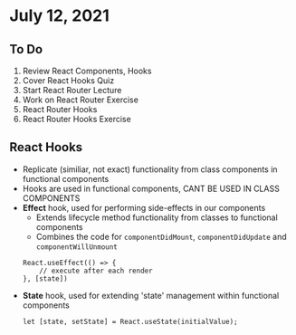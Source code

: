 # July 12, 2021

## To Do

1. Review React Components, Hooks
2. Cover React Hooks Quiz
3. Start React Router Lecture
4. Work on React Router Exercise
5. React Router Hooks
6. React Router Hooks Exercise

## React Hooks

- Replicate (similiar, not exact) functionality from class components in functional components
- Hooks are used in functional components, CANT BE USED IN CLASS COMPONENTS
- **Effect** hook, used for performing side-effects in our components
  - Extends lifecycle method functionality from classes to functional components
  - Combines the code for `componentDidMount`, `componentDidUpdate` and `componentWillUnmount`
  ```
  React.useEffect(() => {
      // execute after each render
  }, [state])
  ```
- **State** hook, used for extending 'state' management within functional components
  ```
  let [state, setState] = React.useState(initialValue);
  ```
